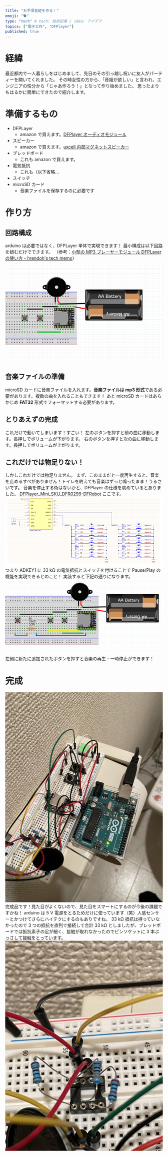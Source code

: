 ```yaml
---
title: "お手頃音姫を作る！"
emoji: "🐕"
type: "tech" # tech: 技術記事 / idea: アイデア
topics: ["電子工作", "DFPlayer"]
published: true
---
```


# 経緯

最近都内で一人暮らしをはじめまして、先日のその引っ越し祝いに友人がパーティーを開いてくれました。
その時女性の方から、「音姫が欲しい」と言われ、エンジニアの性分から「じゃあ作ろう！」となって作り始めました。
思ったよりもはるかに簡単にできたので紹介します。

# 準備するもの

- DFPLayer
  - amazon で買えます。[DFPlayer オーディオモジュール](https://www.amazon.co.jp/gp/product/B07M93GZVJ/ref=ppx_yo_dt_b_asin_title_o00_s00?ie=UTF8&psc=1)
- スピーカー
  - amazon で買えます。[uxcell 内部マグネットスピーカー](https://www.amazon.co.jp/gp/product/B0177ABRQ6/ref=ppx_yo_dt_b_asin_title_o01_s00?ie=UTF8&psc=1)
- ブレッドボード
  - これも amazon で買えます。
- 電気抵抗
  - これも（以下省略...
- スイッチ
- microSD カード
  - 音楽ファイルを保存するのに必要です

# 作り方

## 回路構成

arduino は必要ではなく、DFPLayer 単体で実現できます！
最小構成は以下回路を組むだけでできます。
（参考：[小型の MP3 プレーヤーモジュール DFPLayer の使い方 - hrendoh's tech memo](https://blog.hrendoh.com/how-to-use-dfplayer-mini/)）
![](/images/minimum.png)

## 音楽ファイルの準備

microSD カードに音楽ファイルを入れます。**音楽ファイルは mp3 形式**である必要があります。複数の曲を入れることもできます！
あと microSD カードはあらかじめ **FAT32** 形式でフォーマットする必要があります。

## とりあえずの完成

これだけで動いてしまいます！すごい！
左のボタンを押すと前の曲に移動します。長押しでボリュームが下がります。
右のボタンを押すと次の曲に移動します。長押しでボリュームが上がります。

## これだけでは物足りない！

しかしこれだけでは物足りません。
まず、このままだと一度再生すると、音楽を止めるすべがありません！トイレを終えても音楽はずっと鳴ったまま！うるさいです。
音楽を停止する術はないかと、DFPlayer の仕様を眺めているとありました。
[DFPlayer_Mini_SKU_DFR0299-DFRobot](https://wiki.dfrobot.com/DFPlayer_Mini_SKU_DFR0299#3.29_I.2FO_Mode)
ここです。
![](/images/adkey.png)
つまり ADKEY1 に 33 kΩ の電気抵抗とスイッチを付けることで Pause/Play の機能を実現できるとのこと！
実装すると下記の通りになります。
![](/images/revised.png)
左側に新たに追加されたボタンを押すと音楽の再生・一時停止ができます！

# 完成

![](/images/comp.jpg)
完成品です！見た目がよくないので、見た目をスマートにするのが今後の課題ですかね！
arduino は 5 V 電源をとるためだけに使っています（笑）人感センサーとかつけてさらにハイテクにするのもありですね。
33 kΩ 抵抗は持っていなかったので 3 つの抵抗を直列で接続して合計 33 kΩ としましたが、ブレッドボードでは抵抗素子の足が細く、接触が取れなかったのでピンソケットに 3 本ぶっさして接触をとっています。
![](/images/tips.jpg)
